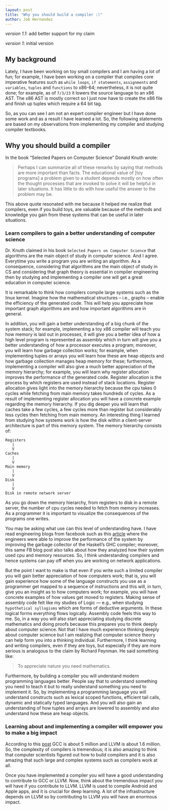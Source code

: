 ```yaml
---
layout: post
title: "Why you should build a compiler :)"
author: Job Hernandez
---
```


*version 1.1*: add better support for my claim

*version 1*: initial version

## My background
Lately, I have been working on toy small compilers and I am having a lot of fun; for example, I have been working on a compiler that compiles core imperative features such as `while loops`, `if statements`, `assignments` and `variables`, `tuples` and `functions` to x86-64; nevertheless, it is not quite done; for example, as of `7/3/23` it lowers the source language to an x86 AST. The x86 AST is mostly correct so I just now have to create the x86 file and finish up tuples which require a 64 bit tag.

So, as you can see I am not an expert compiler engineer but I have done some work and as a result I have learned a lot. So, the following statements are based on my observations from implementing my compiler and studying compiler textbooks.



## Why you should build a compiler
In the book “Selected Papers on Computer Science” Donald Knuth wrote:
>Perhaps I can summarize all of these remarks by saying that methods are more important than facts. The educational value of [toy programs] a problem given to a student depends mostly on how often the thought processes that are invoked to solve it will be helpful in later situations. It has little to do with how useful the answer to the problem may be.

This above quote resonated with me because it helped me realize that compilers, even if you build toys, are valuable because of the methods and knowledge you gain from these systems that can be useful in later situations.

### Learn compilers to gain a better understanding of computer science
Dr. Knuth claimed in his book `Selected Papers on Computer Science` that algorithms are the main object of study in computer science. And I agree. Everytime you write a program you are writing an algorithm. As a consequence, considering that algorithms are the main object of study in CS and considering that graph theory is essential in compiler engineering then by studying and implementing a compiler one will get a great education in computer science.

It is remarkable to think how compilers compile large systems such as the linux kernel. Imagine how the mathematical structures – i.e., graphs – enable the efficiency of the generated code. This will help you appreciate how important graph algorithms are and how important algorithms are in general. 

In addition, you  will gain a better understanding of a big chunk of the system stack; for example, implementing a toy x86 compiler will teach you how memory is laid out in processes, it will give you a better idea of how a high level program is represented as assembly which in turn will give you a better understanding of how a processor executes a program; moreover, you will learn how garbage collection works; for example, when implementing tuples or arrays you will learn how these are heap objects and how garbage collection manages heap memory for these; furthermore, implementing a compiler will also give a much better appreciation of the memory hierarchy; for example, you will learn why register allocation improves the performance of the generated code. Register allocation is the process by which registers are used instead of stack locations. Register allocation gives light into the memory hierarchy because the cpu takes 0 cycles while fetching from main memory takes hundreds of cycles. As a result of implementing register allocation you will have a concrete example regarding the memory hierarchy. If you dig deeper you will learn that  caches take a few cycles, a few cycles more than register but considerably less cycles then fetching from main memory. An interesting thing I learned from studying how systems work is how the disk within a client-server architecture is part of this memory system. The memory hierarchy consists of:

```
Registers
   |
   V
Caches 
   |
   V
Main memory
   |
   V
Disk
   |
   V
Disk in remote network server
```
As you go down the memory hierarchy, from registers to disk in a remote server, the number of cpu cycles needed to fetch from memory increases. As a programmer it is important to visualize the consequences of the programs one writes.

You may be asking what use can this level of understanding have. I have read engineering blogs from facebook such as this [article](https://engineering.fb.com/2015/06/26/security/fighting-spam-with-haskell/) where the engineers were able to improve the performance of the system by improving the garbage collector of the Haskell’s GHC compiler; moreover, this same FB blog post also talks about how they analyzed how their system used cpu and memory resources. So, I think understanding compilers and hence systems can pay off when you are working on network applications. 


But the point I want to make is that even if you write such a limited compiler you will gain better appreciation of how computers work; that is, you will gain experience how some of the language constructs you use as a programmer get mapped to a sequence of instructions and this will, in turn, give you an insight as to how computers work; for example, you will have concrete examples of how values get moved to registers. Making sense of assembly code felt like my studies of Logic — e.g., when studying `hypothetical syllogisms` which are forms of deductive arguments. In these logical forms everything flows logically. Assembly code feels this way to me. So, in a way you will also start appreciating studying discrete mathematics and doing proofs because this prepares you to think deeply about computer science. Not that I have much experience thinking deeply about computer science but I am realizing that computer science theory can help form you into a thinking individual.  Furthermore, I think learning and writing compilers, even if they are toys, but especially if they are more serious is analogous to the claim by Richard Feynman. He said something like:
>To appreciate nature you need mathematics.

Furthermore, by building a compiler you will understand modern programming languages better. People say that to understand something you need to teach it but to really understand something you need to implement it. So, by implementing a programming language you will understand constructs such as lexical scoped functions, efficient tail calls, dynamic and statically typed languages. And you will also gain an understanding of how tuples and arrays are lowered to assembly and also understand how these are heap objects.

### Learning about and implementing a compiler will empower you to make a big impact
According to this [post](https://www.embecosm.com/2018/02/26/how-much-does-a-compiler-cost/) GCC is about 5 million and LLVM is about 1.6 million. So, the complexity of compilers is tremendous; it is also amazing to think that computer scientists figured out how to build compilers and it is also amazing that such large and complex systems such as compilers work at all.

Once you have implemented a compiler you will have a good understanding to contribute to GCC or LLVM. Now, think about the tremendous impact you will have if you contribute to LLVM. LLVM is used to compile Android and Apple apps, and it is crucial for deep learning. A lot of the infrastructure depends on LLVM so by contributing to LLVM you will have an enormous impact. 
